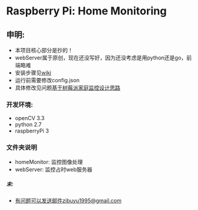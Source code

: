 # Raspberry Pi: Home Monitoring

## 申明:
* 本项目核心部分是抄的！
* webServer属于原创，现在还没写好，因为还没考虑是用python还是go，前端略难
* 安装步骤见[wiki](https://github.com/zibuyu1995/imageSearch/wiki/Raspberry3-%E6%90%AD%E5%BB%BAopencv3)
* 运行前需要修改config.json
* 具体修改见问题[基于树莓派家庭监控设计思路](https://github.com/zibuyu1995/ApplicationInImageProcessing/issues/1)

### 开发环境:
* openCV 3.3
* python 2.7
* raspberryPi 3

### 文件夹说明
* homeMonitor: 监控图像处理
* webServer: 监控占时web服务器

##### 末:
* 有问题可以发送邮件zibuyu1995@gmail.com
